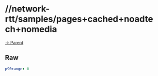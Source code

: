 
# //network-rtt/samples/pages+cached+noadtech+nomedia

[→ Parent](../..)


## Raw


```yaml
p90range: 0

```

